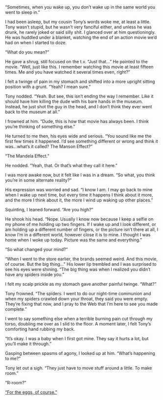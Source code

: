 
“Sometimes, when you wake up, you don’t wake up in the same world you went to sleep in.”

I had been asleep, but my cousin Tony’s words woke me, at least a little.  Tony wasn’t stupid, but he wasn’t very fanciful either, and unless he was drunk, he rarely joked or said silly shit.  I glanced over at him questioningly.  He was huddled under a blanket, watching the end of an action movie we’d had on when I started to doze.

“What do you mean?”

He gave a shrug, still focused on the t.v.  “Just that…”  He pointed to the movie.  “Well, just like this.  I remember watching this movie at least fifteen times.  Me and you have watched it several times even, right?”

I felt a twinge of pain in my stomach and shifted into a more upright sitting position with a grunt.  “Yeah?  I mean sure.”

Tony nodded.  “Yeah.  But see, this isn’t ending the way I remember.  Like it should have him killing the dude with his bare hands in the museum.  Instead, he just shot the guy in the head, and I don’t think they ever went back to the museum at all.”

I frowned at him.  “Dude, this is how that movie has always been.  I think you’re thinking of something else.”

He turned to me then, his eyes wide and serious.  “You sound like me the first few times it happened.  I’d see something different or wrong and think it was…what’s it called?  The Manson Effect?”

“The Mandela Effect.”

He nodded.  “Yeah, that.  Or that’s what they call it here.”

I was more awake now, but it felt like I was in a dream.  “So what, you think you’re in some alternate reality?”

His expression was worried and sad.  “I know I am.  I may go back to mine when I wake up next time, but every time it happens I think about it more, and the more I think about it, the more I wind up waking up other places.”

Squinting, I leaned forward.  “Are you high?”

He shook his head.   “Nope.  Usually I know now because I keep a selfie on my phone of me holding up two fingers.  If I wake up and I look different, or am holding up a different number of fingers, or the picture isn’t there at all, I know I’m in a different world, however close it is to mine.  I thought I was home when I woke up today.  Picture was the same and everything.”

“So what changed your mind?”

“When I went to the store earlier, the brands seemed weird.  And this movie, of course.  But the big thing…”  His lower lip trembled and I was surprised to see his eyes were shining.  “The big thing was when I realized you didn’t have any spiders inside you.”

I felt my scalp prickle as my stomach gave another painful twinge.  “What?”

Tony frowned.  “The spiders.  I went to do our night-time communion and when my spiders crawled down your throat, they said you were empty.  They’re fixing that now, and I pray to the Web that I’m here to see you made complete.”

I went to say something else when a terrible burning pain cut through my torso, doubling me over as I slid to the floor.  A moment later, I felt Tony’s comforting hand rubbing my back.  

“It’s okay.  I was a baby when I first got mine.  They say it hurts a lot, but you’ll make it through.”

Gasping between spasms of agony, I looked up at him.  “What’s happening to me?”

Tony let out a sigh.  “They just have to move stuff around a little.  To make room.”

“R-room?”

[“For the eggs, of course.”](https://redd.it/9ndww5)